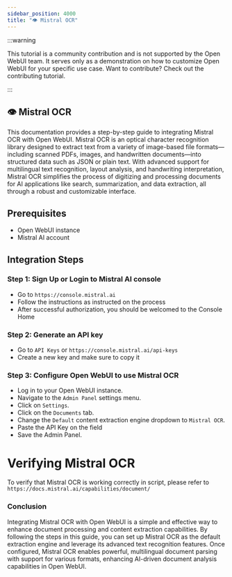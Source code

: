 ```yaml
---
sidebar_position: 4000
title: "👁️ Mistral OCR"
---
```


:::warning

This tutorial is a community contribution and is not supported by the Open WebUI team. It serves only as a demonstration on how to customize Open WebUI for your specific use case. Want to contribute? Check out the contributing tutorial.

:::

## 👁️ Mistral OCR

This documentation provides a step-by-step guide to integrating Mistral OCR with Open WebUI. Mistral OCR is an optical character recognition library designed to extract text from a variety of image-based file formats—including scanned PDFs, images, and handwritten documents—into structured data such as JSON or plain text. With advanced support for multilingual text recognition, layout analysis, and handwriting interpretation, Mistral OCR simplifies the process of digitizing and processing documents for AI applications like search, summarization, and data extraction, all through a robust and customizable interface.

## Prerequisites

- Open WebUI instance
- Mistral AI account

## Integration Steps

### Step 1: Sign Up or Login to Mistral AI console

- Go to `https://console.mistral.ai`
- Follow the instructions as instructed on the process
- After successful authorization, you should be welcomed to the Console Home

### Step 2: Generate an API key

- Go to `API Keys` or `https://console.mistral.ai/api-keys`
- Create a new key and make sure to copy it

### Step 3: Configure Open WebUI to use Mistral OCR

- Log in to your Open WebUI instance.
- Navigate to the `Admin Panel` settings menu.
- Click on `Settings`.
- Click on the `Documents` tab.
- Change the `Default` content extraction engine dropdown to `Mistral OCR`.
- Paste the API Key on the field
- Save the Admin Panel.

# Verifying Mistral OCR

To verify that Mistral OCR is working correctly in script, please refer to `https://docs.mistral.ai/capabilities/document/`

### Conclusion

Integrating Mistral OCR with Open WebUI is a simple and effective way to enhance document processing and content extraction capabilities. By following the steps in this guide, you can set up Mistral OCR as the default extraction engine and leverage its advanced text recognition features. Once configured, Mistral OCR enables powerful, multilingual document parsing with support for various formats, enhancing AI-driven document analysis capabilities in Open WebUI.
